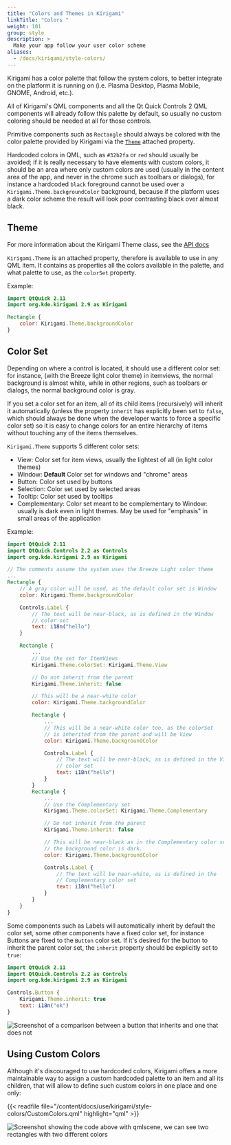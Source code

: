 ```yaml
---
title: "Colors and Themes in Kirigami"
linkTitle: "Colors "
weight: 101
group: style
description: >
  Make your app follow your user color scheme
aliases:
  - /docs/kirigami/style-colors/
---
```


Kirigami has a color palette that follow the system colors, to better integrate 
on the platform it is running on (i.e. Plasma Desktop, Plasma Mobile, 
GNOME, Android, etc.).

All of Kirigami's QML components and
all the Qt Quick Controls 2 QML components will already 
follow this palette by default, so usually no custom coloring should be needed 
at all for those controls.

Primitive components such as `Rectangle` should always be colored with the 
color palette provided by Kirigami via the [`Theme`](docs:kirigami2;Theme) attached property.

Hardcoded colors in QML, such as `#32b2fa` or `red` should usually be 
avoided; if it is really necessary to have elements with custom colors, it should 
be an area where only custom colors are used (usually in the content area 
of the app, and never in the chrome such as toolbars or dialogs), for instance 
a hardcoded `black` foreground cannot be used over a 
`Kirigami.Theme.backgroundColor` background, because if the platform uses a 
dark color scheme the result will look poor contrasting black over almost black.

## Theme

For more information about the Kirigami Theme class, see the [API docs](docs:kirigami2;Kirigami::PlatformTheme)

`Kirigami.Theme` is an attached property, therefore is available to use in 
any QML item. It contains as properties all the colors available in the 
palette, and what 
palette to use, as the `colorSet` property.

Example:

```qml
import QtQuick 2.11
import org.kde.kirigami 2.9 as Kirigami

Rectangle {
    color: Kirigami.Theme.backgroundColor
}
```

<!-- TODO
screenshot of a qml file with an annotated UI showing all the 
available color
-->

## Color Set

Depending on where a control is located, it should use a different color set: for 
instance, (with the Breeze light color theme) in itemviews, the normal 
background is almost white, while in other regions, such as toolbars or 
dialogs, the normal background color is gray.

If you set a color set for an item, all of its child items (recursively)
 will inherit it automatically (unless the property `inherit` has 
explicitly been set to `false`, which should always be done when the developer 
wants to force a specific color set) so it is easy to change colors for an 
entire hierarchy of items without touching any of the items themselves.

`Kirigami.Theme` supports 5 different color sets:

* View: Color set for item views, usually the lightest of all
  (in light color themes)
* Window: **Default** Color set for windows and "chrome" areas
* Button: Color set used by buttons
* Selection: Color set used by selected areas
* Tooltip: Color set used by tooltips
* Complementary: Color set meant to be complementary to Window: usually
  is dark even in light themes. May be used for "emphasis" in small
  areas of the application

Example:

```qml
import QtQuick 2.11
import QtQuick.Controls 2.2 as Controls
import org.kde.kirigami 2.9 as Kirigami

// The comments assume the system uses the Breeze Light color theme 
...
Rectangle {
    // A gray color will be used, as the default color set is Window
    color: Kirigami.Theme.backgroundColor

    Controls.Label {
        // The text will be near-black, as is defined in the Window 
        // color set
        text: i18n("hello")
    }

    Rectangle {
        ...
        // Use the set for ItemViews
        Kirigami.Theme.colorSet: Kirigami.Theme.View  

        // Do not inherit from the parent
        Kirigami.Theme.inherit: false

        // This will be a near-white color
        color: Kirigami.Theme.backgroundColor

        Rectangle {
            ...
            // This will be a near-white color too, as the colorSet 
            // is inherited from the parent and will be View
            color: Kirigami.Theme.backgroundColor

            Controls.Label {
                // The text will be near-black, as is defined in the View 
                // color set
                text: i18n("hello")
            }
        }
        Rectangle {
            ...
            // Use the Complementary set
            Kirigami.Theme.colorSet: Kirigami.Theme.Complementary  

            // Do not inherit from the parent
            Kirigami.Theme.inherit: false

            // This will be near-black as in the Complementary color set 
            // the background color is dark.
            color: Kirigami.Theme.backgroundColor  

            Controls.Label {
                // The text will be near-white, as is defined in the 
                // Complementary color set
                text: i18n("hello")
            }
        }
    }
}
```

Some components such as Labels will automatically inherit by default the color 
set, some other components have a fixed color set, for instance Buttons 
are fixed to the `Button` color set. If it's desired for the button to inherit 
the parent color set, the `inherit` property should be explicitly set to `true`:

```qml
import QtQuick 2.11
import QtQuick.Controls 2.2 as Controls
import org.kde.kirigami 2.9 as Kirigami

Controls.Button {
    Kirigami.Theme.inherit: true
    text: i18n("ok")
}
```

![Screenshot of a comparison between a button that inherits and one that does not](buttonsinherit.png)

## Using Custom Colors

Although it's discouraged to use hardcoded colors, Kirigami offers a more 
maintainable way to assign a custom hardcoded palette to an item and all its 
children, that will allow to define such custom colors in one place and one 
only:

{{< readfile file="/content/docs/use/kirigami/style-colors/CustomColors.qml" highlight="qml" >}}

![Screenshot showing the code above with qmlscene, we can see two rectangles with two different colors](customcolors.png)
